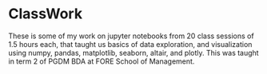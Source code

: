 # ClassWork
These is some of my work on jupyter notebooks from 20 class sessions of 1.5 hours each, that taught us basics of data exploration, and visualization using numpy, pandas, matplotlib, seaborn, altair, and plotly.
This was taught in term 2 of PGDM BDA at FORE School of Management.
